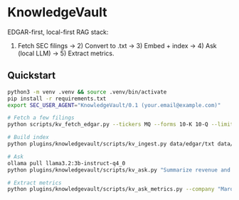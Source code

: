 # KnowledgeVault

EDGAR-first, local-first RAG stack:
1) Fetch SEC filings → 2) Convert to .txt → 3) Embed + index → 4) Ask (local LLM) → 5) Extract metrics.

## Quickstart
```bash
python3 -m venv .venv && source .venv/bin/activate
pip install -r requirements.txt
export SEC_USER_AGENT="KnowledgeVault/0.1 (your.email@example.com)"

# Fetch a few filings
python scripts/kv_fetch_edgar.py --tickers MQ --forms 10-K 10-Q --limit 3

# Build index
python plugins/knowledgevault/scripts/kv_ingest.py data/edgar/txt data/context --index-dir plugins/knowledgevault/data/index

# Ask
ollama pull llama3.2:3b-instruct-q4_0
python plugins/knowledgevault/scripts/kv_ask.py "Summarize revenue and profitability for the latest fiscal year." --index-dir plugins/knowledgevault/data/index

# Extract metrics
python plugins/knowledgevault/scripts/kv_ask_metrics.py --company "Marqeta MQ" --index-dir plugins/knowledgevault/data/index
```
